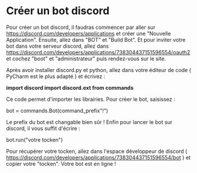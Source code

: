 # Créer un bot discord

Pour créer un bot discord, il faudras commencer par aller sur https://discord.com/developers/applications et créer une "Nouvelle Application".
Ensuite, allez dans "BOT" et "Build Bot". Et pour inviter votre bot dans votre serveur discord, allez dans https://discord.com/developers/applications/738304437151596554/oauth2 et cochez "boot" et "administrateur" puis rendez-vous sur le site.

Après avoir installer discord.py et python, allez dans votre éditeur de code  ( PyCharm est le plus adapté ) et écrivez :

**import discord
import discord.ext from commands**

Ce code permet d'importer les librairies.
Pour créer le bot, saisissez :

bot = commands.Bot(command_prefix"!")

Le prefix du bot est changable bien sûr !
Enfin pour lancer le bot sur discord, il vous suffit d'écrire :

bot.run("votre tocken")

Pour récupérer votre tocken, allez dans l'espace développeur de discord ( https://discord.com/developers/applications/738304437151596554/bot ) et copier votre "tocken".
Votre bot est en ligne !

